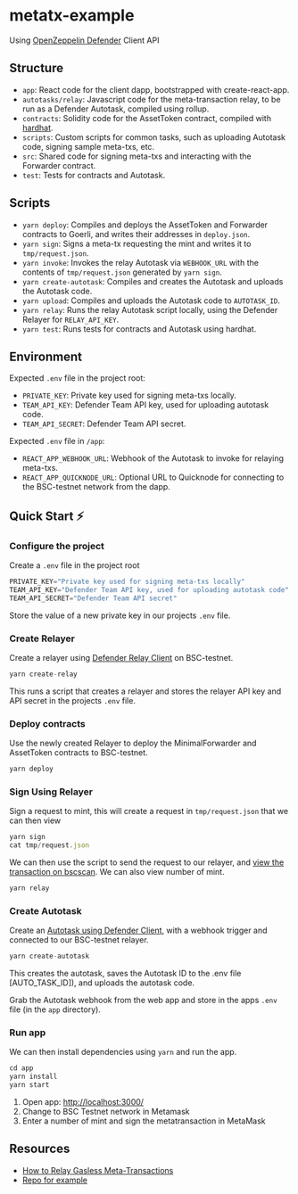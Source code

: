# metatx-example

Using [OpenZeppelin Defender](https://openzeppelin.com/defender) Client API

## Structure

- `app`: React code for the client dapp, bootstrapped with create-react-app.
- `autotasks/relay`: Javascript code for the meta-transaction relay, to be run as a Defender Autotask, compiled using rollup.
- `contracts`: Solidity code for the AssetToken contract, compiled with [hardhat](https://hardhat.org/).
- `scripts`: Custom scripts for common tasks, such as uploading Autotask code, signing sample meta-txs, etc.
- `src`: Shared code for signing meta-txs and interacting with the Forwarder contract.
- `test`: Tests for contracts and Autotask.

## Scripts

- `yarn deploy`: Compiles and deploys the AssetToken and Forwarder contracts to Goerli, and writes their addresses in `deploy.json`.
- `yarn sign`: Signs a meta-tx requesting the mint and writes it to `tmp/request.json`.
- `yarn invoke`: Invokes the relay Autotask via `WEBHOOK_URL` with the contents of `tmp/request.json` generated by `yarn sign`.
- `yarn create-autotask`: Compiles and creates the Autotask and uploads the Autotask code.
- `yarn upload`: Compiles and uploads the Autotask code to `AUTOTASK_ID`.
- `yarn relay`: Runs the relay Autotask script locally, using the Defender Relayer for `RELAY_API_KEY`.
- `yarn test`: Runs tests for contracts and Autotask using hardhat.

## Environment

Expected `.env` file in the project root:

- `PRIVATE_KEY`: Private key used for signing meta-txs locally.
- `TEAM_API_KEY`: Defender Team API key, used for uploading autotask code.
- `TEAM_API_SECRET`: Defender Team API secret.

Expected `.env` file in `/app`:

- `REACT_APP_WEBHOOK_URL`: Webhook of the Autotask to invoke for relaying meta-txs.
- `REACT_APP_QUICKNODE_URL`: Optional URL to Quicknode for connecting to the BSC-testnet network from the dapp.

## Quick Start ⚡️

### Configure the project

Create a `.env` file in the project root

```js
PRIVATE_KEY="Private key used for signing meta-txs locally"
TEAM_API_KEY="Defender Team API key, used for uploading autotask code"
TEAM_API_SECRET="Defender Team API secret"
```

Store the value of a new private key in our projects `.env` file.

### Create Relayer

Create a relayer using [Defender Relay Client](https://docs.openzeppelin.com/defender/relay-api-reference) on BSC-testnet.

```js
yarn create-relay
```

This runs a script that creates a relayer and stores the relayer API key and API secret in the projects `.env` file.

### Deploy contracts

Use the newly created Relayer to deploy the MinimalForwarder and AssetToken contracts to BSC-testnet.

```js
yarn deploy
```

### Sign Using Relayer

Sign a request to mint, this will create a request in `tmp/request.json` that we can then view

```js
yarn sign
cat tmp/request.json
```

We can then use the script to send the request to our relayer, and [view the transaction on bscscan](https://testnet.bscscan.com).  We can also view number of mint.

```js
yarn relay
```

### Create Autotask

Create an [Autotask using Defender Client](https://docs.openzeppelin.com/defender/autotasks-api-reference), with a webhook trigger and connected to our BSC-testnet relayer.

```js
yarn create-autotask
```

This creates the autotask, saves the Autotask ID to the .env file [AUTO_TASK_ID]), and uploads the autotask code.

Grab the Autotask webhook from the web app and store in the apps `.env` file (in the `app` directory).

### Run app

We can then install dependencies using `yarn` and run the app.

```js
cd app
yarn install
yarn start
```

1. Open app: [http://localhost:3000/](http://localhost:3000/)
2. Change to BSC Testnet network in Metamask
3. Enter a number of mint and sign the metatransaction in MetaMask

## Resources

- [How to Relay Gasless Meta-Transactions](https://docs.openzeppelin.com/defender/guide-metatx)
- [Repo for example](https://github.com/OpenZeppelin/workshops/tree/master/25-defender-metatx-api)
